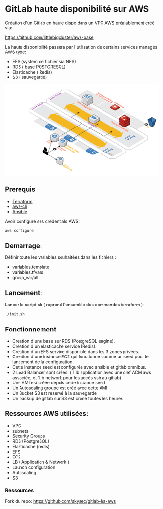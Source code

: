 # GitLab haute disponibilité sur AWS

Création d'un Gitlab en haute dispo dans un VPC AWS préalablement créé via:

https://github.com/littlebigcluster/aws-base

La haute disponibilité passera par l'utilisation de certains services managés AWS type:

* EFS (system de fichier via NFS)
* RDS ( base POSTGRESQL)
* Elasticache ( Redis)
* S3 ( sauvegarde)


![vpc-nat-gateway](img/Architecture_AWS.png)

## Prerequis


* [Terraform](https://www.terraform.io/downloads.html)
* [aws-cli](https://docs.aws.amazon.com/fr_fr/cli/latest/userguide/installing.html)
* [Ansible](https://docs.ansible.com/ansible/latest/installation_guide/intro_installation.html)

Avoir configuré ses credentials AWS:
```
aws configure
```

## Demarrage:

Définir toute les variables souhaitées dans les fichiers :
* variables.template
* variables.tfvars
* group_var/all


## Lancement:

Lancer le script sh ( reprend l'ensemble des commandes terraform ):
```
./init.sh
```


## Fonctionnement


* Creation d'une base sur RDS (PostgreSQL engine).
* Creation d'un elasticache service (Redis).
* Creation d'un EFS service disponible dans les 3 zones privées.
* Creation d'une instance EC2 qui fonctionne comme un seed pour le lancement de la configuration.
* Cette instance seed est configurée avec ansible et gitlab omnibus.
* 2 Load Balancer sont créés. ( 1 lb application avec une clef ACM aws associée, et 1 lb network pour les accés ssh au gitlab)
* Une AMI est créée depuis cette instance seed
* Un Autoscaling groupe est créé avec cette AMI
* Un Bucket S3 est reservé à la sauvegarde
* Un backup de gitlab sur S3 est croné toutes les heures

## Ressources AWS utilisées:

* VPC
* subnets
* Security Groups
* RDS (PostgreSQL)
* Elasticache (redis)
* EFS
* EC2
* LB ( Application & Network )
* Launch configuration
* Autoscaling
* S3




### Ressources

Fork du repo:
https://github.com/skysec/gitlab-ha-aws